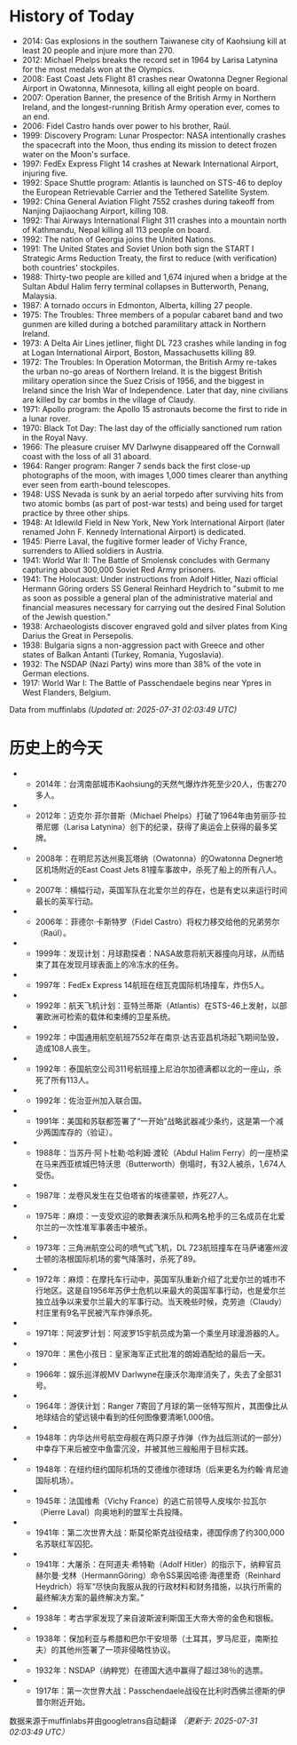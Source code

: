 # History of Today 

- 2014: Gas explosions in the southern Taiwanese city of Kaohsiung kill at least 20 people and injure more than 270.
- 2012: Michael Phelps breaks the record set in 1964 by Larisa Latynina for the most medals won at the Olympics.
- 2008: East Coast Jets Flight 81 crashes near Owatonna Degner Regional Airport in Owatonna, Minnesota, killing all eight people on board.
- 2007: Operation Banner, the presence of the British Army in Northern Ireland, and the longest-running British Army operation ever, comes to an end.
- 2006: Fidel Castro hands over power to his brother, Raúl.
- 1999: Discovery Program: Lunar Prospector: NASA intentionally crashes the spacecraft into the Moon, thus ending its mission to detect frozen water on the Moon's surface.
- 1997: FedEx Express Flight 14 crashes at Newark International Airport, injuring five.
- 1992: Space Shuttle program: Atlantis is launched on STS-46 to deploy the European Retrievable Carrier and the Tethered Satellite System.
- 1992: China General Aviation Flight 7552 crashes during takeoff from Nanjing Dajiaochang Airport, killing 108.
- 1992: Thai Airways International Flight 311 crashes into a mountain north of Kathmandu, Nepal killing all 113 people on board.
- 1992: The nation of Georgia joins the United Nations.
- 1991: The United States and Soviet Union both sign the START I Strategic Arms Reduction Treaty, the first to reduce (with verification) both countries' stockpiles.
- 1988: Thirty-two people are killed and 1,674 injured when a bridge at the Sultan Abdul Halim ferry terminal collapses in Butterworth, Penang, Malaysia.
- 1987: A tornado occurs in Edmonton, Alberta, killing 27 people.
- 1975: The Troubles: Three members of a popular cabaret band and two gunmen are killed during a botched paramilitary attack in Northern Ireland.
- 1973: A Delta Air Lines jetliner, flight DL 723 crashes while landing in fog at Logan International Airport, Boston, Massachusetts killing 89.
- 1972: The Troubles: In Operation Motorman, the British Army re-takes the urban no-go areas of Northern Ireland. It is the biggest British military operation since the Suez Crisis of 1956, and the biggest in Ireland since the Irish War of Independence. Later that day, nine civilians are killed by car bombs in the village of Claudy.
- 1971: Apollo program: the Apollo 15 astronauts become the first to ride in a lunar rover.
- 1970: Black Tot Day: The last day of the officially sanctioned rum ration in the Royal Navy.
- 1966: The pleasure cruiser MV Darlwyne disappeared off the Cornwall coast with the loss of all 31 aboard.
- 1964: Ranger program: Ranger 7 sends back the first close-up photographs of the moon, with images 1,000 times clearer than anything ever seen from earth-bound telescopes.
- 1948: USS Nevada is sunk by an aerial torpedo after surviving hits from two atomic bombs (as part of post-war tests) and being used for target practice by three other ships.
- 1948: At Idlewild Field in New York, New York International Airport (later renamed John F. Kennedy International Airport) is dedicated.
- 1945: Pierre Laval, the fugitive former leader of Vichy France, surrenders to Allied soldiers in Austria.
- 1941: World War II: The Battle of Smolensk concludes with Germany capturing about 300,000 Soviet Red Army prisoners.
- 1941: The Holocaust: Under instructions from Adolf Hitler, Nazi official Hermann Göring orders SS General Reinhard Heydrich to "submit to me as soon as possible a general plan of the administrative material and financial measures necessary for carrying out the desired Final Solution of the Jewish question."
- 1938: Archaeologists discover engraved gold and silver plates from King Darius the Great in Persepolis.
- 1938: Bulgaria signs a non-aggression pact with Greece and other states of Balkan Antanti (Turkey, Romania, Yugoslavia).
- 1932: The NSDAP (Nazi Party) wins more than 38% of the vote in German elections.
- 1917: World War I: The Battle of Passchendaele begins near Ypres in West Flanders, Belgium.

Data from muffinlabs
*(Updated at: 2025-07-31 02:03:49 UTC)*

# 历史上的今天 

- -  2014年：台湾南部城市Kaohsiung的天然气爆炸炸死至少20人，伤害270多人。
- -  2012年：迈克尔·菲尔普斯（Michael Phelps）打破了1964年由劳丽莎·拉蒂尼娜（Larisa Latynina）创下的纪录，获得了奥运会上获得的最多奖牌。
- -  2008年：在明尼苏达州奥瓦塔纳（Owatonna）的Owatonna Degner地区机场附近的East Coast Jets 81撞车事故中，杀死了船上的所有八人。
- -  2007年：横幅行动，英国军队在北爱尔兰的存在，也是有史以来运行时间最长的英军行动。
- -  2006年：菲德尔·卡斯特罗（Fidel Castro）将权力移交给他的兄弟劳尔（Raúl）。
- -  1999年：发现计划：月球勘探者：NASA故意将航天器撞向月球，从而结束了其在发现月球表面上的冷冻水的任务。
- -  1997年：FedEx Express 14航班在纽瓦克国际机场撞车，炸伤5人。
- -  1992年：航天飞机计划：亚特兰蒂斯（Atlantis）在STS-46上发射，以部署欧洲可检索的载体和束缚的卫星系统。
- -  1992年：中国通用航空航班7552年在南京·达吉亚昌机场起飞期间坠毁，造成108人丧生。
- -  1992年：泰国航空公司311号航班撞上尼泊尔加德满都以北的一座山，杀死了所有113人。
- -  1992年：佐治亚州加入联合国。
- -  1991年：美国和苏联都签署了“一开始”战略武器减少条约，这是第一个减少两国库存的（验证）。
- -  1988年：当苏丹·阿卜杜勒·哈利姆·渡轮（Abdul Halim Ferry）的一座桥梁在马来西亚槟城巴特沃思（Butterworth）倒塌时，有32人被杀，1,674人受伤。
- -  1987年：龙卷风发生在艾伯塔省的埃德蒙顿，炸死27人。
- -  1975年：麻烦：一支受欢迎的歌舞表演乐队和两名枪手的三名成员在北爱尔兰的一次性准军事袭击中被杀。
- -  1973年：三角洲航空公司的喷气式飞机，DL 723航班撞车在马萨诸塞州波士顿的洛根国际机场的雾气降落时，杀死了89。
- -  1972年：麻烦：在摩托车行动中，英国军队重新介绍了北爱尔兰的城市不行地区。这是自1956年苏伊士危机以来最大的英国军事行动，也是爱尔兰独立战争以来爱尔兰最大的军事行动。当天晚些时候，克劳迪（Claudy）村庄里有9名平民被汽车炸弹杀死。
- -  1971年：阿波罗计划：阿波罗15宇航员成为第一个乘坐月球漫游器的人。
- -  1970年：黑色小孩日：皇家海军正式批准的朗姆酒配给的最后一天。
- -  1966年：娱乐巡洋舰MV Darlwyne在康沃尔海岸消失了，失去了全部31号。
- -  1964年：游侠计划：Ranger 7寄回了月球的第一张特写照片，其图像比从地球结合的望远镜中看到的任何图像要清晰1,000倍。
- -  1948年：内华达州号航空母舰在两只原子炸弹（作为战后测试的一部分）中幸存下来后被空中鱼雷沉没，并被其他三艘船用于目标实践。
- -  1948年：在纽约纽约国际机场的艾德维尔德球场（后来更名为约翰·肯尼迪国际机场）。
- -  1945年：法国维希（Vichy France）的逃亡前领导人皮埃尔·拉瓦尔（Pierre Laval）向奥地利的盟军士兵投降。
- -  1941年：第二次世界大战：斯莫伦斯克战役结束，德国俘虏了约300,000名苏联红军囚犯。
- -  1941年：大屠杀：在阿道夫·希特勒（Adolf Hitler）的指示下，纳粹官员赫尔曼·戈林（HermannGöring）命令SS莱因哈德·海德里奇（Reinhard Heydrich）将军“尽快向我服从我的行政材料和财务措施，以执行所需的最终解决方案的最终解决方案。”
- -  1938年：考古学家发现了来自波斯波利斯国王大帝大帝的金色和银板。
- -  1938年：保加利亚与希腊和巴尔干安坦蒂（土耳其，罗马尼亚，南斯拉夫）的其他州签署了一项非侵略性协议。
- -  1932年：NSDAP（纳粹党）在德国大选中赢得了超过38％的选票。
- -  1917年：第一次世界大战：Passchendaele战役在比利时西佛兰德斯的伊普尔附近开始。

数据来源于muffinlabs并由googletrans自动翻译
*（更新于: 2025-07-31 02:03:49 UTC）*